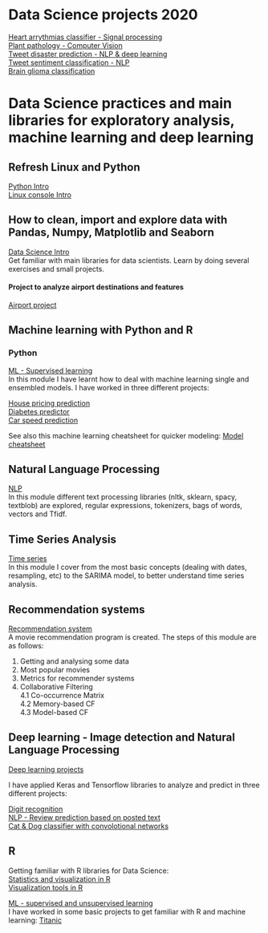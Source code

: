 # Data Science projects 2020

[Heart arrythmias classifier - Signal processing](https://github.com/carcrupe/physionet_challenge)<br />
[Plant pathology - Computer Vision](https://github.com/carcrupe/data_science_projects/tree/master/projects_2020/plant_pathology) <br />
[Tweet disaster prediction - NLP & deep learning](https://github.com/carcrupe/data_science_projects/tree/master/projects_2020/tweet_disaster_prediction) <br />
[Tweet sentiment classification - NLP](https://github.com/carcrupe/data_science_projects/tree/master/projects_2020/tweet_sentiment_analyisis_NLP) <br />
[Brain glioma classification](https://github.com/carcrupe/data_science_projects/tree/master/projects_2020/brain_gliomas_analysis) 

# Data Science practices and main libraries for exploratory analysis, machine learning and deep learning

## Refresh Linux and Python
[Python Intro](https://github.com/carcrupe/masterDataScience/tree/master/python_basics) <br />
[Linux console Intro](https://github.com/carcrupe/masterDataScience/tree/master/linux_commands)

## How to clean, import and explore data with Pandas, Numpy, Matplotlib and Seaborn

[Data Science Intro](https://github.com/carcrupe/masterDataScience/tree/master/numpy_pandas_matplotlib) <br />
Get familiar with main libraries for data scientists. Learn by doing several exercises and small projects.


#### Project to analyze airport destinations and features

[Airport project](https://github.com/carcrupe/data_science_projects/tree/master/numpy_pandas_matplotlib/airports_project)

## Machine learning with Python and R

### Python

[ML - Supervised learning](https://github.com/carcrupe/data_science_projects/tree/master/machine_learning) <br />
In this module I have learnt how to deal with machine learning single and ensembled models. I have worked in three different projects:

[House pricing prediction](https://github.com/carcrupe/data_science_projects/blob/master/machine_learning/HousePricingChallenge.ipynb) <br />
[Diabetes predictor](https://github.com/carcrupe/data_science_projects/blob/master/machine_learning/Classification%20diabetes.ipynb) <br />
[Car speed prediction](https://github.com/carcrupe/data_science_projects/blob/master/machine_learning/Classification%20-%20Basic%20Car%20Speed.ipynb) <br />

See also this machine learning cheatsheet for quicker modeling:
[Model cheatsheet](https://github.com/carcrupe/data_science_projects/blob/master/machine_learning/supervised_ML_Python.md)

## Natural Language Processing

[NLP](https://github.com/carcrupe/data_science_projects/tree/master/natural_language_processing) <br />
In this module different text processing libraries (nltk, sklearn, spacy, textblob) are explored, regular expressions, tokenizers, bags of words, vectors and Tfidf.

## Time Series Analysis

[Time series](https://github.com/carcrupe/data_science_projects/tree/master/time_series) <br />
In this module I cover from the most basic concepts (dealing with dates, resampling, etc) to the SARIMA model, to better understand time series analysis.

## Recommendation systems

[Recommendation system](https://github.com/carcrupe/data_science_projects/tree/master/recommendation_systems) <br />
A movie recommendation program is created. The steps of this module are as follows:

1. Getting and analysing some data
2. Most popular movies
3. Metrics for recommender systems
4. Collaborative Filtering <br />
	4.1 Co-occurrence Matrix <br />
    	4.2 Memory-based CF <br />
    	4.3 Model-based CF <br />

## Deep learning - Image detection and Natural Language Processing

[Deep learning projects](https://github.com/carcrupe/data_science_projects/tree/master/deep_learning) <br />

I have applied Keras and Tensorflow libraries to analyze and predict in three different projects:

[Digit recognition](https://github.com/carcrupe/data_science_projects/blob/master/deep_learning/02_mnist_digits_orig.ipynb) <br />
[NLP - Review prediction based on posted text](https://github.com/carcrupe/data_science_projects/blob/master/deep_learning/03_imdb_reviews.ipynb) <br />
[Cat & Dog classifier with convolotional networks](https://github.com/carcrupe/data_science_projects/blob/master/deep_learning/04_convolutional_networks.ipynb) <br />

## R

Getting familiar with R libraries for Data Science: <br />
[Statistics and visualization in R](https://github.com/carcrupe/data_science_projects/tree/master/RStudio/statistics_and_probability) <br />
[Visualization tools in R](https://github.com/carcrupe/data_science_projects/tree/master/RStudio/visualization) <br />

[ML - supervised and unsupervised learning](https://github.com/carcrupe/data_science_projects/tree/master/RStudio/machine_learning) <br />
I have worked in some basic projects to get familiar with R and machine learning:
[Titanic](https://github.com/carcrupe/data_science_projects/blob/master/RStudio/machine_learning/Supervised_learning/Example_1_glm_titanic_sols.Rmd)

